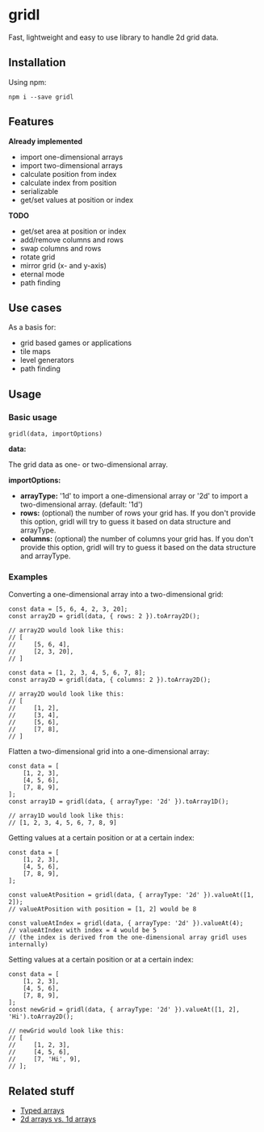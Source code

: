 # gridl

Fast, lightweight and easy to use library to handle 2d grid data.

## Installation

Using npm:

`npm i --save gridl`

## Features

**Already implemented**

* import one-dimensional arrays
* import two-dimensional arrays
* calculate position from index
* calculate index from position
* serializable
* get/set values at position or index

**TODO**

* get/set area at position or index
* add/remove columns and rows
* swap columns and rows
* rotate grid
* mirror grid (x- and y-axis)
* eternal mode
* path finding

## Use cases

As a basis for:

* grid based games or applications
* tile maps
* level generators
* path finding

## Usage

### Basic usage

`gridl(data, importOptions)`

**data:** 

The grid data as one- or two-dimensional array.

**importOptions:** 

* **arrayType:** '1d' to import a one-dimensional array or '2d' to import a two-dimensional array. (default: '1d')
* **rows:** (optional) the number of rows your grid has. If you don't provide this option, gridl will try to guess it based on data structure and arrayType.
* **columns:** (optional) the number of columns your grid has. If you don't provide this option, gridl will try to guess it based on the data structure and arrayType.
 
### Examples

Converting a one-dimensional array into a two-dimensional grid:

```
const data = [5, 6, 4, 2, 3, 20]; 
const array2D = gridl(data, { rows: 2 }).toArray2D();

// array2D would look like this:
// [
//     [5, 6, 4], 
//     [2, 3, 20], 
// ]

```

```
const data = [1, 2, 3, 4, 5, 6, 7, 8]; 
const array2D = gridl(data, { columns: 2 }).toArray2D();

// array2D would look like this:
// [
//     [1, 2], 
//     [3, 4], 
//     [5, 6], 
//     [7, 8], 
// ]

```

Flatten a two-dimensional grid into a one-dimensional array:

```
const data = [
    [1, 2, 3],
    [4, 5, 6],
    [7, 8, 9],
]; 
const array1D = gridl(data, { arrayType: '2d' }).toArray1D();

// array1D would look like this:
// [1, 2, 3, 4, 5, 6, 7, 8, 9]
```

Getting values at a certain position or at a certain index:

```
const data = [
    [1, 2, 3],
    [4, 5, 6],
    [7, 8, 9],
]; 

const valueAtPosition = gridl(data, { arrayType: '2d' }).valueAt([1, 2]);
// valueAtPosition with position = [1, 2] would be 8

const valueAtIndex = gridl(data, { arrayType: '2d' }).valueAt(4);
// valueAtIndex with index = 4 would be 5 
// (the index is derived from the one-dimensional array gridl uses internally)
```

Setting values at a certain position or at a certain index:

```
const data = [
    [1, 2, 3],
    [4, 5, 6],
    [7, 8, 9],
]; 
const newGrid = gridl(data, { arrayType: '2d' }).valueAt([1, 2], 'Hi').toArray2D();

// newGrid would look like this:
// [
//     [1, 2, 3],
//     [4, 5, 6],
//     [7, 'Hi', 9],
// ];
```

## Related stuff

* [Typed arrays](https://developer.mozilla.org/en-US/docs/Web/JavaScript/Typed_arrays)
* [2d arrays vs. 1d arrays](https://rohan-paul.github.io/javascript/2016/09/09/How_to_Emulate_a_2_Dimensional_array_in_JavaScript_into_a_1_Dimensional_array/)
